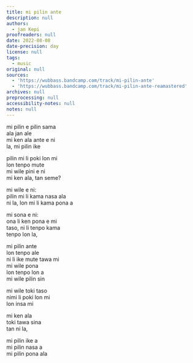 ```yaml
---
title: mi pilin ante
description: null
authors:
  - jan Kepi
proofreaders: null
date: 2022-08-08
date-precision: day
license: null
tags:
  - music
original: null
sources:
  - 'https://wubbass.bandcamp.com/track/mi-pilin-ante'
  - 'https://wubbass.bandcamp.com/track/mi-pilin-ante-reamastered'
archives: null
preprocessing: null
accessibility-notes: null
notes: null
---
```


mi pilin e pilin sama  
ala jan ale  
mi ken ala ante e ni  
la, mi pilin ike

pilin mi li poki lon mi  
lon tenpo mute  
mi wile pini e ni  
mi ken ala, tan seme?

mi wile e ni:  
pilin mi li kama nasa ala  
ni la, lon mi li kama pona a

mi sona e ni:  
ona li ken pona e mi  
taso, ni li tenpo kama  
tenpo lon la,

mi pilin ante  
lon tenpo ale  
ni li ike mute tawa mi  
mi wile pona  
lon tenpo lon a  
mi wile pilin sin

mi wile toki taso  
nimi li poki lon mi  
lon insa mi

mi ken ala  
toki tawa sina  
tan ni la,

mi pilin ike a  
mi pilin nasa a  
mi pilin pona ala
